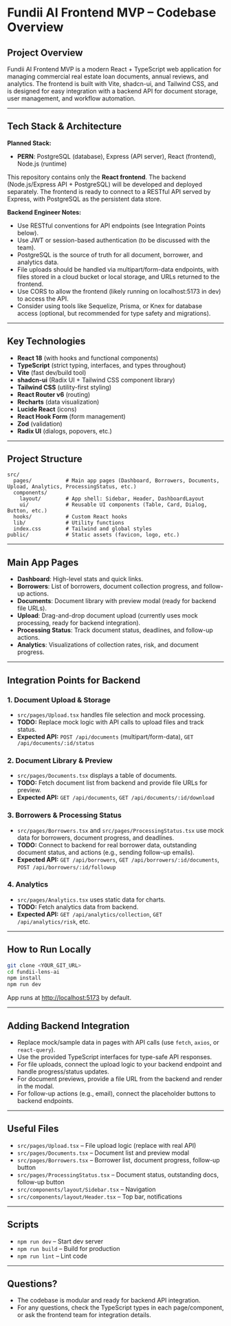 # Fundii AI Frontend MVP – Codebase Overview

## Project Overview

Fundii AI Frontend MVP is a modern React + TypeScript web application for managing commercial real estate loan documents, annual reviews, and analytics. The frontend is built with Vite, shadcn-ui, and Tailwind CSS, and is designed for easy integration with a backend API for document storage, user management, and workflow automation.

---

## Tech Stack & Architecture

**Planned Stack:**
- **PERN**: PostgreSQL (database), Express (API server), React (frontend), Node.js (runtime)

This repository contains only the **React frontend**. The backend (Node.js/Express API + PostgreSQL) will be developed and deployed separately. The frontend is ready to connect to a RESTful API served by Express, with PostgreSQL as the persistent data store.

**Backend Engineer Notes:**
- Use RESTful conventions for API endpoints (see Integration Points below).
- Use JWT or session-based authentication (to be discussed with the team).
- PostgreSQL is the source of truth for all document, borrower, and analytics data.
- File uploads should be handled via multipart/form-data endpoints, with files stored in a cloud bucket or local storage, and URLs returned to the frontend.
- Use CORS to allow the frontend (likely running on localhost:5173 in dev) to access the API.
- Consider using tools like Sequelize, Prisma, or Knex for database access (optional, but recommended for type safety and migrations).

---

## Key Technologies

- **React 18** (with hooks and functional components)
- **TypeScript** (strict typing, interfaces, and types throughout)
- **Vite** (fast dev/build tool)
- **shadcn-ui** (Radix UI + Tailwind CSS component library)
- **Tailwind CSS** (utility-first styling)
- **React Router v6** (routing)
- **Recharts** (data visualization)
- **Lucide React** (icons)
- **React Hook Form** (form management)
- **Zod** (validation)
- **Radix UI** (dialogs, popovers, etc.)

---

## Project Structure

```
src/
  pages/           # Main app pages (Dashboard, Borrowers, Documents, Upload, Analytics, ProcessingStatus, etc.)
  components/
    layout/        # App shell: Sidebar, Header, DashboardLayout
    ui/            # Reusable UI components (Table, Card, Dialog, Button, etc.)
  hooks/           # Custom React hooks
  lib/             # Utility functions
  index.css        # Tailwind and global styles
public/            # Static assets (favicon, logo, etc.)
```

---

## Main App Pages

- **Dashboard**: High-level stats and quick links.
- **Borrowers**: List of borrowers, document collection progress, and follow-up actions.
- **Documents**: Document library with preview modal (ready for backend file URLs).
- **Upload**: Drag-and-drop document upload (currently uses mock processing, ready for backend integration).
- **Processing Status**: Track document status, deadlines, and follow-up actions.
- **Analytics**: Visualizations of collection rates, risk, and document progress.

---

## Integration Points for Backend

### 1. **Document Upload & Storage**
- `src/pages/Upload.tsx` handles file selection and mock processing.
- **TODO:** Replace mock logic with API calls to upload files and track status.
- **Expected API:** `POST /api/documents` (multipart/form-data), `GET /api/documents/:id/status`

### 2. **Document Library & Preview**
- `src/pages/Documents.tsx` displays a table of documents.
- **TODO:** Fetch document list from backend and provide file URLs for preview.
- **Expected API:** `GET /api/documents`, `GET /api/documents/:id/download`

### 3. **Borrowers & Processing Status**
- `src/pages/Borrowers.tsx` and `src/pages/ProcessingStatus.tsx` use mock data for borrowers, document progress, and deadlines.
- **TODO:** Connect to backend for real borrower data, outstanding document status, and actions (e.g., sending follow-up emails).
- **Expected API:** `GET /api/borrowers`, `GET /api/borrowers/:id/documents`, `POST /api/borrowers/:id/followup`

### 4. **Analytics**
- `src/pages/Analytics.tsx` uses static data for charts.
- **TODO:** Fetch analytics data from backend.
- **Expected API:** `GET /api/analytics/collection`, `GET /api/analytics/risk`, etc.

---

## How to Run Locally

```sh
git clone <YOUR_GIT_URL>
cd fundii-lens-ai
npm install
npm run dev
```
App runs at [http://localhost:5173](http://localhost:5173) by default.

---

## Adding Backend Integration

- Replace mock/sample data in pages with API calls (use `fetch`, `axios`, or `react-query`).
- Use the provided TypeScript interfaces for type-safe API responses.
- For file uploads, connect the upload logic to your backend endpoint and handle progress/status updates.
- For document previews, provide a file URL from the backend and render in the modal.
- For follow-up actions (e.g., email), connect the placeholder buttons to backend endpoints.

---

## Useful Files

- `src/pages/Upload.tsx` – File upload logic (replace with real API)
- `src/pages/Documents.tsx` – Document list and preview modal
- `src/pages/Borrowers.tsx` – Borrower list, document progress, follow-up button
- `src/pages/ProcessingStatus.tsx` – Document status, outstanding docs, follow-up button
- `src/components/layout/Sidebar.tsx` – Navigation
- `src/components/layout/Header.tsx` – Top bar, notifications

---

## Scripts

- `npm run dev` – Start dev server
- `npm run build` – Build for production
- `npm run lint` – Lint code

---

## Questions?

- The codebase is modular and ready for backend API integration.
- For any questions, check the TypeScript types in each page/component, or ask the frontend team for integration details.

